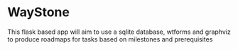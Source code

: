 # WayStone

This flask based app will aim to use a sqlite database, wtforms and graphviz to produce roadmaps for tasks based on milestones and prerequisites